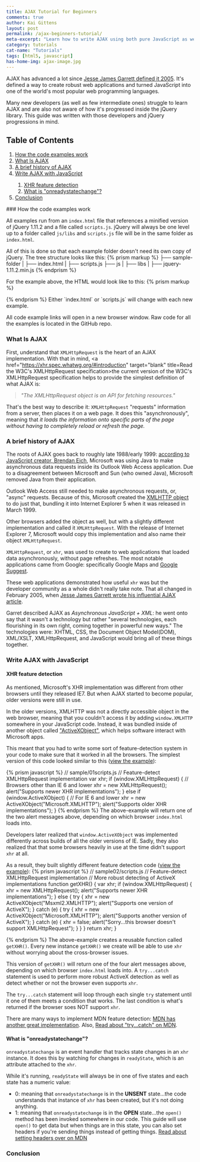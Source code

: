 ```yaml
---
title: AJAX Tutorial for Beginners
comments: true
author: Kai Gittens
layout: post
permalink: /ajax-beginners-tutorial/
meta-excerpt: "Learn how to write AJAX using both pure JavaScript as well as jQuery. Includes many code examples that can be downloaded."
category: tutorials
cat-name: "Tutorials"
tags: [html5, javascript]
has-home-img: ajax-image.jpg
---
```

AJAX has advanced a lot since [Jesse James Garrett defined it 2005](adaptivepath.com/ideas/ajax-new-approach-web-applications/ "Read Jesse James Garrett original'AJAX' article"). It's defined a way to create robust web applications and turned JavaScript into one of the world's most popular web programming languages.

Many new developers (as well as few intermediate ones) struggle to learn AJAX and are also not aware of how it's progressed inside the jQuery library. This guide was written with those developers and jQuery progressions in mind.
<h2 style="clear:both;">Table of Contents</h2>
  <ol>
    <li><a href="#how-code-examples-works">How the code examples work</li>
    <li><a href="#what-is-ajax">What Is AJAX</li>
    <li><a href="#brief-history-ajax">A brief history of AJAX</li>
    <li>
      <a href="#ajax-javascript">Write AJAX with JavaScript</li>
      <ol>
        <li><a href="#xhr-feature-detection">XHR feature detection</li>
        <li><a href="#what-is-onreadystatechange">What is "onreadystatechange"?</li>
      </ol>
    </li>
    <li><a href="#conclusion">Conclusion</li>
  </ol>
<a name="how-code-examples-works"></a>
### How the code examples work

All examples run from an `index.html` file that references a minified version of jQuery 1.11.2 and a file called `scripts.js`. jQuery will always be one level up to a folder called `js/libs` and `scripts.js` file will be in the same folder as `index.html`.

All of this is done so that each example folder doesn't need its own copy of jQuery.  The tree structure looks like this:
{% prism markup %}
├── sample-folder
|   ├── index.html
|   ├── scripts.js
├── js
|   ├── libs
|       ├── jquery-1.11.2.min.js
{% endprism %}

For the example above, the HTML would look like to this:
{% prism markup %}
<!-- sample-folder/index.html -->
<!DOCTYPE html>
<html lang="en">
  <head>
    <meta charset="UTF-8">
    <title>A Code Sample</title>
  </head>
  <body>
    <!-- Content will go here -->
    <script src="../js/libs/jquery-1.11.2.min.js"></script>
    <script src="scripts.js"></script>
  </body>
</html>
{% endprism %}
Either `index.html` or `scripts.js` will change with each new example.

All code example links will open in a new browser window.  Raw code for all the examples is located in the GitHub repo.
<a name="what-is-ajax"></a>
### What Is AJAX
First, understand that `XMLHttpRequest` is the heart of an AJAX implementation. With that in mind, <a href="https://xhr.spec.whatwg.org/#introduction" target="blank" title=Read the W3C's XMLHttpRequest specification>the current version of the W3C's XMLHttpRequest specification</a> helps to provide the simplest definition of what AJAX is:

> *"The XMLHttpRequest object is an API for fetching resources."*

That's the best way to describe it: `XMLHttpRequest` "requests" information from a server, then places it on a web page. It does this "asynchronously", meaning that *it loads the information onto specific parts of the page without having to completely reload or refresh the page.*
<a name="brief-history-ajax"></a>
### A brief history of AJAX
The roots of AJAX goes back to roughly late 1988/early 1999: [according to JavaScript creator, Brendan Eich](http://www.stitcher.com/podcast/ruby-rogues/javascript-jabber/e/124-jsj-the-origin-of-javascript-with-brendan-eich-35282918), Microsoft was using Java to make asynchronous data requests inside its Outlook Web Access application. Due to a disagreement between Microsoft and Sun (who owned Java), Microsoft removed Java from their application.

Outlook Web Access still needed to make asynchronous requests, or, "async" requests. Because of this, Microsoft created the [XMLHTTP object](http://msdn.microsoft.com/en-us/library/ie/ms537505%28v=vs.85%29.aspx, "Read more about the XMLHTTP Object") to do just that, bundling it into Internet Explorer 5 when it was released in March 1999.

Other browsers added the object as well, but with a slightly different implementation and called it `XMLHttpRequest`. With the release of Internet Explorer 7, Microsoft would copy this implementation and also name their object `XMLHttpRequest`.

`XMLHttpRequest`, or `xhr`, was used to create to web applications that loaded data asynchronously, without page refreshes. The most notable applications came from Google: specifically Google Maps and [Google Suggest](http://www.searchenginejournal.com/beginners-guide-google-suggest-marketers-seo/73269/ "Read about Google Suggest").

These web applications demonstrated how useful `xhr` was but the developer community as a whole didn't really take note. That all changed in February 2005, when [Jesse James Garrett wrote his influential AJAX article](http://www.adaptivepath.com/ideas/ajax-new-approach-web-applications/).

Garret described AJAX as _Asynchronous JavaScript + XML_: he went onto say that it wasn't a technology but rather "several technologies, each flourishing in its own right, coming together in powerful new ways." The technologies were: XHTML, CSS, the Document Object Model(DOM), XML/XSLT, XMLHttpRequest, and JavaScript would bring all of these things together.

<a name="ajax-javascript"></a>
### Write AJAX with JavaScript
<a name="xhr-feature-detection"></a>
#### XHR feature detection
As mentioned, Microsoft's XHR implementation was different from other browsers until they released IE7. But when AJAX started to become popular, older versions were still in use.

In the older versions, XMLHTTP was not a directly accessible object in the web browser, meaning that you couldn't access it by adding `window.XMLHTTP` somewhere in your JavaScript code. Instead, it was bundled inside of another object called
<a href="http://msdn.microsoft.com/en-us/library/aa751972(VS.85).aspx">"ActiveXObject"</a>, which helps software interact with Microsoft apps.


This meant that you had to write some sort of feature-detection system in your code to make sure that it worked in all the browsers. The simplest version of this code looked similar to this (<a href="/samples/ajax-tutorial-samples/sample01/" target="blank">view the example</a>):

{% prism javascript %}
// sample/01scripts.js
// Feature-detect XMLHttpRequest implementation
var xhr;
if (window.XMLHttpRequest) { // Browsers other than IE 6 and lower
  xhr = new XMLHttpRequest();
  alert("Supports newer XHR implementations");
} else if (window.ActiveXObject) { // For IE 6 and lower
  xhr = new ActiveXObject("Microsoft.XMLHTTP");
  alert("Supports older XHR implementations");
}
{% endprism %}
The above-example will return one of the two alert messages above, depending on which browser `index.html` loads into.

Developers later realized that `window.ActiveXObject` was implemented differently across builds of all the older versions of IE. Sadly, they also realized that that some browsers heavily in use at the time didn't support `xhr` at all.

As a result, they built slightly different feature detection code (<a href="/samples/ajax-tutorial-samples/sample02/" target="blank">view the example</a>):
{% prism javascript %}
// sample02/scripts.js
// Feature-detect XMLHttpRequest implementation
// More robust detecting of ActiveX implementations
function getXHR() {
  var xhr;
  if (window.XMLHttpRequest) {
    xhr = new XMLHttpRequest();
    alert("Supports newer XHR implementations");
  } else {
    try {
      xhr = new ActiveXObject("Msxml2.XMLHTTP");
      alert("Supports one version of ActiveX");
    } catch (e) {
      try {
        xhr = new ActiveXObject("Microsoft.XMLHTTP");
        alert("Supports another version of ActiveX");
      } catch (e) {
        xhr = false;
        alert("Sorry...this browser doesn't support XMLHttpRequest");
      }
    }
  }
  return xhr;
}

{% endprism %}
The above-example creates a reusable function called `getXHR()`. Every new instance `getXHR()` we create will be able to use `xhr` without worrying about the cross-browser issues.

This version of `getXHR()` will return one of the four alert messages above, depending on which browser `index.html` loads into. A `try...catch` statement is used to perform more robust ActiveX detection as well as detect whether or not the browser even supports `xhr`.

The `try...catch` statement will loop through each single `try` statement until it one of them meets a condition that works. The last condition is what's returned if the browser soes NOT support `xhr`.

There are many ways to implement MDN feature detection: <a href="https://developer.mozilla.org/en-US/docs/AJAX/Getting_Started#Step_3_.E2.80.93_A_Simple_Example" target="blank">MDN has another great implementation</a>. Also, <a href="https://developer.mozilla.org/en-US/docs/Web/JavaScript/Reference/Statements/try...catch" target="blank">Read about "try...catch" on MDN</a>.
<a name="what-is-onreadystatechange"></a>
#### What is "onreadystatechange"?
`onreadystatechange` is an event handler that tracks state changes in an `xhr` instance. It does this by watching for changes in `readyState`, which is an attribute attached to the `xhr`.

While it's running, `readyState` will always be in one of five states and each state has a numeric value:
* 0: meaning that `onreadystatechange` is in the __UNSENT__ state...the code understands that instance of `xhr` has been created, but it's not  doing anything.
* 1: meaning that `onreadystatechange` is in the __OPEN__ state...the `open()` method has been invoked somewhere in our code. This guide will use `open()` to get data but when things are in this state, you can also set headers if you're sending things instead of getting things. [Read about setting headers over on MDN ](https://developer.mozilla.org/en-US/docs/AJAX/Getting_Started#Step_5_.E2.80.93_Working_with_data "Go to MDN to learn about setting headers in an XMLHttpRequest") 
<a name="conclusion"></a>
### Conclusion
